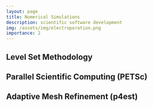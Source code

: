 ```yaml
---
layout: page
title: Numerical Simulations
description: scientific software development
img: /assets/img/electroporation.png
importance: 2
---
```


## Level Set Methodology




## Parallel Scientific Computing (PETSc)



## Adaptive Mesh Refinement (p4est)
